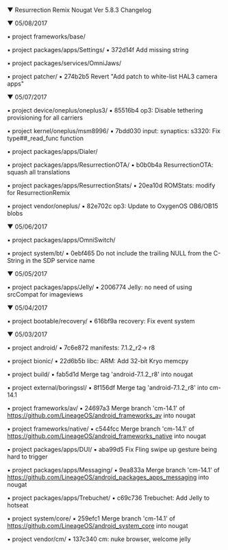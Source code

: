  ▼ Resurrection Remix Nougat Ver 5.8.3 Changelog


 ▼ 05/08/2017


 ▪ project frameworks/base/

 ▪ project packages/apps/Settings/
 ▪ 372d14f Add missing string

 ▪ project packages/services/OmniJaws/

 ▪ project patcher/
 ▪ 274b2b5 Revert "Add patch to white-list HAL3 camera apps"

 ▼ 05/07/2017


 ▪ project device/oneplus/oneplus3/
 ▪ 85516b4 op3: Disable tethering provisioning for all carriers

 ▪ project kernel/oneplus/msm8996/
 ▪ 7bdd030 input: synaptics: s3320: Fix type##_read_func function

 ▪ project packages/apps/Dialer/

 ▪ project packages/apps/ResurrectionOTA/
 ▪ b0b0b4a ResurrectionOTA: squash all translations

 ▪ project packages/apps/ResurrectionStats/
 ▪ 20ea10d ROMStats: modify for ResurrectionRemix

 ▪ project vendor/oneplus/
 ▪ 82e702c op3: Update to OxygenOS OB6/OB15 blobs

 ▼ 05/06/2017


 ▪ project packages/apps/OmniSwitch/

 ▪ project system/bt/
 ▪ 0ebf465 Do not include the trailing NULL from the C-String in the SDP service name

 ▼ 05/05/2017


 ▪ project packages/apps/Jelly/
 ▪ 2006774 Jelly: no need of using srcCompat for imageviews

 ▼ 05/04/2017


 ▪ project bootable/recovery/
 ▪ 616bf9a recovery: Fix event system

 ▼ 05/03/2017


 ▪ project android/
 ▪ 7c6e872 manifests: 7.1.2_r2-> r8

 ▪ project bionic/
 ▪ 22d6b5b libc: ARM: Add 32-bit Kryo memcpy

 ▪ project build/
 ▪ fab5d1d Merge tag 'android-7.1.2_r8' into nougat

 ▪ project external/boringssl/
 ▪ 8f156df Merge tag 'android-7.1.2_r8' into cm-14.1

 ▪ project frameworks/av/
 ▪ 24697a3 Merge branch 'cm-14.1' of https://github.com/LineageOS/android_frameworks_av into nougat

 ▪ project frameworks/native/
 ▪ c544fcc Merge branch 'cm-14.1' of https://github.com/LineageOS/android_frameworks_native into nougat

 ▪ project packages/apps/DUI/
 ▪ aba99d5 Fix Fling swipe up gesture being hard to trigger

 ▪ project packages/apps/Messaging/
 ▪ 9ea833a Merge branch 'cm-14.1' of https://github.com/LineageOS/android_packages_apps_messaging into nougat

 ▪ project packages/apps/Trebuchet/
 ▪ c69c736 Trebuchet: Add Jelly to hotseat

 ▪ project system/core/
 ▪ 259efc1 Merge branch 'cm-14.1' of https://github.com/LineageOS/android_system_core into nougat

 ▪ project vendor/cm/
 ▪ 137c340 cm: nuke browser, welcome jelly
